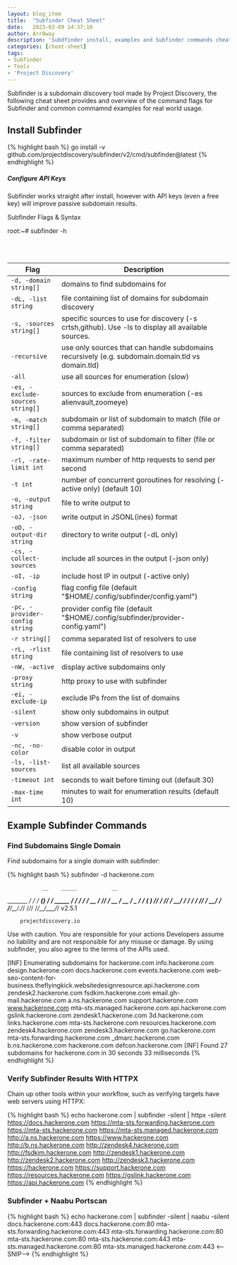 ```yaml
---
layout: blog_item
title:  "Subfinder Cheat Sheet"
date:   2023-03-09 14:37:10
author: Arr0way
description: 'Subdfinder install, examples and Subfinder commands cheatsheet'
categories: [cheat-sheet]
tags:
- Subfinder
- Tools
- 'Project Discovery'
---
```


Subfinder is a subdomain discovery tool made by Project Discovery, the following cheat sheet provides and overview of the command flags for Subfinder and common commamnd examples for real world usage. 

## Install Subfinder 

{% highlight bash %}
go install -v github.com/projectdiscovery/subfinder/v2/cmd/subfinder@latest
{% endhighlight %}

<div class="note tip">
  <h5>Configure API Keys</h5>
  <p>Subfinder works straight after install, however with API keys (even a free key) will improve passive subdomain results.</p>
</div>

<section class="shellbox">
    <div class="unit golden-large code">
      <p class="title">Subfinder Flags & Syntax</p>
      <div class="shell">
        <p class="line">
          <span class="prompt">root</span><span>:</span><span class="path">~</span><span>#</span>
          <span class="command">subfinder -h</span>
        </p>
          <span class="output"><br></span>
          <span class="output"><br></span>
      </div>
    </div>
</section>


<div class="mobile-side-scroller">
  <table>
	<thread>  
    <tr>
      <th>Flag</th>
      <th>Description</th>
    </tr>
	  </thread>
	  <tbody>
    <tr>
      <td><code>-d, -domain string[]</code></td>
      <td>domains to find subdomains for</td>
    </tr>
    <tr>
      <td><code>-dL, -list string</code></td>
      <td>file containing list of domains for subdomain discovery</td>
    </tr>
    <tr>
      <td><code>-s, -sources string[]</code></td>
      <td>specific sources to use for discovery (-s crtsh,github). Use -ls to display all available sources.</td>
    </tr>
    <tr>
      <td><code>-recursive</code></td>
      <td>use only sources that can handle subdomains recursively (e.g. subdomain.domain.tld vs domain.tld)</td>
    </tr>
    <tr>
      <td><code>-all</code></td>
      <td>use all sources for enumeration (slow)</td>
    </tr>
    <tr>
      <td><code>-es, -exclude-sources string[]</code></td>
      <td>sources to exclude from enumeration (-es alienvault,zoomeye)</td>
    </tr>
    <tr>
      <td><code>-m, -match string[]</code></td>
      <td>subdomain or list of subdomain to match (file or comma separated)</td>
    </tr>
    <tr>
      <td><code>-f, -filter string[]</code></td>
      <td>subdomain or list of subdomain to filter (file or comma separated)</td>
    </tr>
    <tr>
      <td><code>-rl, -rate-limit int</code></td>
      <td>maximum number of http requests to send per second</td>
    </tr>
    <tr>
      <td><code>-t int</code></td>
      <td>number of concurrent goroutines for resolving (-active only) (default 10)</td>
    </tr>
    <tr>
      <td><code>-o, -output string</code></td>
      <td>file to write output to</td>
    </tr>
    <tr>
      <td><code>-oJ, -json</code></td>
      <td>write output in JSONL(ines) format</td>
    </tr>
    <tr>
      <td><code>-oD, -output-dir string</code></td>
      <td>directory to write output (-dL only)</td>
    </tr>
    <tr>
      <td><code>-cs, -collect-sources</code></td>
      <td>include all sources in the output (-json only)</td>
    </tr>
    <tr>
      <td><code>-oI, -ip</code></td>
      <td>include host IP in output (-active only)</td>
    </tr>
    <tr>
      <td><code>-config string</code></td>
      <td>flag config file (default "$HOME/.config/subfinder/config.yaml")</td>
    </tr>
    <tr>
      <td><code>-pc, -provider-config string</code></td>
      <td>provider config file (default "$HOME/.config/subfinder/provider-config.yaml")</td>
    </tr>
    <tr>
      <td><code>-r string[]</code></td>
      <td>comma separated list of resolvers to use</td>
    </tr>
    <tr>
      <td><code>-rL, -rlist string</code></td>
      <td>file containing list of resolvers to use</td>
    </tr>
    <tr>
      <td><code>-nW, -active</code></td>
      <td>display active subdomains only</td>
    </tr>
    <tr>
      <td><code>-proxy string</code></td>
      <td>http proxy to use with subfinder</td>
    </tr>
    <tr>
      <td><code>-ei, -exclude-ip</code></td>
      <td>exclude IPs from the list of domains</td>
    </tr>
    <tr>
      <td><code>-silent</code></td>
      <td>show only subdomains in output</td>
    </tr>
    <tr>
      <td><code>-version</code></td>
      <td>show version of subfinder</td>
    </tr>
    <tr>
      <td><code>-v</code></td>
      <td>show verbose output</td>
    </tr>
    <tr>
      <td><code>-nc, -no-color</code></td>
      <td>disable color in output</td>
    </tr>
    <tr>
      <td><code>-ls, -list-sources</code></td>
      <td>list all available sources</td>
    </tr>
    <tr>
      <td><code>-timeout int</code></td>
      <td>seconds to wait before timing out (default 30)</td>
    </tr>
    <tr>
      <td><code>-max-time int</code></td>
      <td>minutes to wait for enumeration results (default 10)</td>
    </tr>
	<tbody>	  
  </table>
</div>


## Example Subfinder Commands 

### Find Subdomains Single Domain 

Find subdomains for a single domain with subfinder:

{% highlight bash %}
subfinder -d hackerone.com

               __    _____           __
   _______  __/ /_  / __(_)___  ____/ /__  _____
  / ___/ / / / __ \/ /_/ / __ \/ __  / _ \/ ___/
 (__  ) /_/ / /_/ / __/ / / / / /_/ /  __/ /
/____/\__,_/_.___/_/ /_/_/ /_/\__,_/\___/_/ v2.5.1

		projectdiscovery.io

Use with caution. You are responsible for your actions
Developers assume no liability and are not responsible for any misuse or damage.
By using subfinder, you also agree to the terms of the APIs used.

[INF] Enumerating subdomains for hackerone.com
info.hackerone.com
design.hackerone.com
docs.hackerone.com
events.hackerone.com
web-seo-content-for-business.theflyingkick.websitedesignresource.api.hackerone.com
zendesk2.hackerone.com
fsdkim.hackerone.com
email.gh-mail.hackerone.com
a.ns.hackerone.com
support.hackerone.com
www.hackerone.com
mta-sts.managed.hackerone.com
api.hackerone.com
gslink.hackerone.com
zendesk1.hackerone.com
3d.hackerone.com
links.hackerone.com
mta-sts.hackerone.com
resources.hackerone.com
zendesk4.hackerone.com
zendesk3.hackerone.com
go.hackerone.com
mta-sts.forwarding.hackerone.com
_dmarc.hackerone.com
b.ns.hackerone.com
hackerone.com
defcon.hackerone.com
[INF] Found 27 subdomains for hackerone.com in 30 seconds 33 milliseconds
{% endhighlight %}


### Verify Subfinder Results With HTTPX 

Chain up other tools within your workflow, such as verifying targets have web servers using HTTPX:  

{% highlight bash %}
echo hackerone.com | subfinder -silent | httpx -silent
https://docs.hackerone.com
https://mta-sts.forwarding.hackerone.com
https://mta-sts.hackerone.com
https://mta-sts.managed.hackerone.com
http://a.ns.hackerone.com
https://www.hackerone.com
http://b.ns.hackerone.com
http://zendesk4.hackerone.com
http://fsdkim.hackerone.com
http://zendesk1.hackerone.com
http://zendesk2.hackerone.com
http://zendesk3.hackerone.com
https://hackerone.com
https://support.hackerone.com
https://resources.hackerone.com
https://gslink.hackerone.com
https://api.hackerone.com
{% endhighlight %}

### Subfinder + Naabu Portscan 

{% highlight bash %}
echo hackerone.com | subfinder -silent | naabu -silent
docs.hackerone.com:443
docs.hackerone.com:80
mta-sts.forwarding.hackerone.com:443
mta-sts.forwarding.hackerone.com:80
mta-sts.hackerone.com:80
mta-sts.hackerone.com:443
mta-sts.managed.hackerone.com:80
mta-sts.managed.hackerone.com:443
<--SNIP-->
{% endhighlight %}

